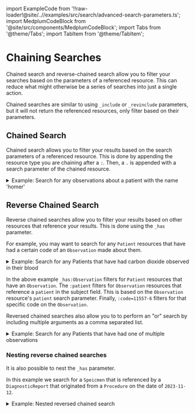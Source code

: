 import ExampleCode from '!!raw-loader!@site/..//examples/src/search/advanced-search-parameters.ts';
import MedplumCodeBlock from '@site/src/components/MedplumCodeBlock';
import Tabs from '@theme/Tabs';
import TabItem from '@theme/TabItem';

# Chaining Searches

Chained search and reverse-chained search allow you to filter your searches based on the parameters of a referenced resource. This can reduce what might otherwise be a series of searches into just a single action.

Chained searches are similar to using `_include` or `_revinclude` parameters, but it will not return the referenced resources, only filter based on their parameters.

## Chained Search

Chained search allows you to filter your results based on the search parameters of a referenced resource. This is done by appending the resource type you are chaining after a `:`. Then, a `.` is appended with a search parameter of the chained resource.

<details><summary>Example: Search for any observations about a patient with the name 'homer'</summary>
  <Tabs groupId="language">
    <TabItem value="ts" label="Typescript">
      <MedplumCodeBlock language="ts" selectBlocks="chainedSearchTs">
        {ExampleCode}
      </MedplumCodeBlock>
    </TabItem>
    <TabItem value="cli" label="CLI">
      <MedplumCodeBlock language="bash" selectBlocks="chainedSearchCli">
        {ExampleCode}
      </MedplumCodeBlock>
    </TabItem>
    <TabItem value="curl" label="cURL">
      <MedplumCodeBlock language="bash" selectBlocks="chainedSearchCurl">
        {ExampleCode}
      </MedplumCodeBlock>
    </TabItem>
  </Tabs>
</details>

## Reverse Chained Search

Reverse chained searches allow you to filter your results based on other resources that reference your results. This is done using the `_has` parameter.

For example, you may want to search for any `Patient` resources that have had a certain code of an `Observation` made about them.

<details><summary>Example: Search for any Patients that have had carbon dioxide observed in their blood</summary>
  <Tabs groupId="language">
    <TabItem value="ts" label="Typescript">
      <MedplumCodeBlock language="ts" selectBlocks="reverseChainedSearchTs">
        {ExampleCode}
      </MedplumCodeBlock>
    </TabItem>
    <TabItem value="cli" label="CLI">
      <MedplumCodeBlock language="bash" selectBlocks="reverseChainedSearchCli">
        {ExampleCode}
      </MedplumCodeBlock>
    </TabItem>
    <TabItem value="curl" label="cURL">
      <MedplumCodeBlock language="bash" selectBlocks="reverseChainedSearchCurl">
        {ExampleCode}
      </MedplumCodeBlock>
    </TabItem>
  </Tabs>
</details>

In the above example `_has:Observation` filters for `Patient` resources that have an `Observation`. The `:patient` filters for `Observation` resources that reference a `patient` in the subject field. This is based on the `Observation` resource's `patient` search parameter. Finally, `:code=11557-6` filters for that specific code on the `Observation`.

Reversed chained searches also allow you to to perform an "or" search by including multiple arguments as a comma separated list.

<details><summary>Example: Search for any Patients that have had one of multiple observations</summary>
  <Tabs groupId="language">
    <TabItem value="ts" label="Typescript">
      <MedplumCodeBlock language="ts" selectBlocks="reverseChainedOrSearchTs">
        {ExampleCode}
      </MedplumCodeBlock>
    </TabItem>
    <TabItem value="cli" label="CLI">
      <MedplumCodeBlock language="bash" selectBlocks="reverseChainedOrSearchCli">
        {ExampleCode}
      </MedplumCodeBlock>
    </TabItem>
    <TabItem value="curl" label="cURL">
      <MedplumCodeBlock language="bash" selectBlocks="reverseChainedOrSearchCurl">
        {ExampleCode}
      </MedplumCodeBlock>
    </TabItem>
  </Tabs>
</details>

### Nesting reverse chained searches

It is also possible to nest the `_has` parameter.

In this example we search for a `Speicmen` that is referenced by a `DiagnosticReport` that originated from a `Procedure` on the date of `2023-11-12`.

<details><summary>Example: Nested reversed chained search</summary>
  <Tabs groupId="language">
    <TabItem value="ts" label="Typescript">
      <MedplumCodeBlock language="ts" selectBlocks="nestedReverseChainTs">
        {ExampleCode}
      </MedplumCodeBlock>
    </TabItem>
    <TabItem value="cli" label="CLI">
      <MedplumCodeBlock language="bash" selectBlocks="nestedReverseChainCli">
        {ExampleCode}
      </MedplumCodeBlock>
    </TabItem>
    <TabItem value="curl" label="cURL">
      <MedplumCodeBlock language="bash" selectBlocks="nestedReverseChainCurl">
        {ExampleCode}
      </MedplumCodeBlock>
    </TabItem>
  </Tabs>
</details>
